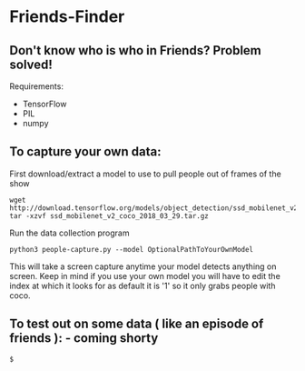 # Friends-Finder
## Don't know who is who in Friends? Problem solved!

Requirements:
- TensorFlow 
- PIL
- numpy

## To capture your own data:

First download/extract a model to use to pull people out of frames of the show

```
wget http://download.tensorflow.org/models/object_detection/ssd_mobilenet_v2_coco_2018_03_29.tar.gz
tar -xzvf ssd_mobilenet_v2_coco_2018_03_29.tar.gz
```

Run the data collection program
```
python3 people-capture.py --model OptionalPathToYourOwnModel
```
	  
This will take a screen capture anytime your model detects anything on screen. Keep in mind if you use your own model you will have to edit the index at which it looks for as default it is '1' so it only grabs people with coco.



## To test out on some data ( like an episode of friends ): - coming shorty
```
$
```

